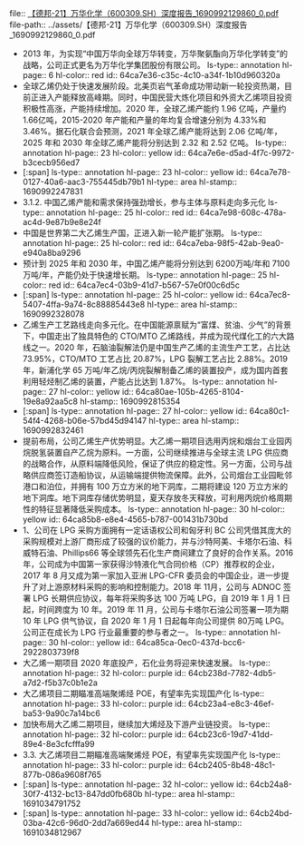 file:: [【德邦-21】万华化学（600309.SH）深度报告_1690992129860_0.pdf](../assets/【德邦-21】万华化学（600309.SH）深度报告_1690992129860_0.pdf)
file-path:: ../assets/【德邦-21】万华化学（600309.SH）深度报告_1690992129860_0.pdf

- 2013 年，为实现“中国万华向全球万华转变，万华聚氨酯向万华化学转变”的战略，公司正式更名为万华化学集团股份有限公司。
  ls-type:: annotation
  hl-page:: 6
  hl-color:: red
  id:: 64ca7e36-c35c-4c10-a34f-1b10d960320a
- 全球乙烯仍处于快速发展阶段。北美页岩气革命成功带动新一轮投资热潮，目前正进入产能释放高峰期。同时，中国民营大炼化项目和外资大乙烯项目投资积极性高涨，产能持续增加。2020 年，全球乙烯产能约 1.96 亿吨，产量约 1.66亿吨，2015-2020 年产能和产量的年均复合增速分别为 4.33%和 3.46%。据石化联合会预测，2021 年全球乙烯产能将达到 2.06 亿吨/年，2025 年和 2030 年全球乙烯产能将分别达到 2.32 和 2.52 亿吨。
  ls-type:: annotation
  hl-page:: 23
  hl-color:: yellow
  id:: 64ca7e6e-d5ad-4f7c-9972-b3cecb956ed7
- [:span]
  ls-type:: annotation
  hl-page:: 23
  hl-color:: yellow
  id:: 64ca7e78-0127-40a6-aac3-755445db79b1
  hl-type:: area
  hl-stamp:: 1690992247831
- 3.1.2. 中国乙烯产能和需求保持强劲增长，参与主体与原料走向多元化
  ls-type:: annotation
  hl-page:: 25
  hl-color:: red
  id:: 64ca7e98-608c-478a-ac4d-9e87b9e8e24f
- 中国是世界第二大乙烯生产国，正进入新一轮产能扩张期。
  ls-type:: annotation
  hl-page:: 25
  hl-color:: red
  id:: 64ca7eba-98f5-42ab-9ea0-e940a8ba9296
- 预计到 2025 年和 2030 年，中国乙烯产能将分别达到 6200万吨/年和 7100 万吨/年，产能仍处于快速增长期。
  ls-type:: annotation
  hl-page:: 25
  hl-color:: red
  id:: 64ca7ec4-03b9-41d7-b567-57e0f00c6d5c
- [:span]
  ls-type:: annotation
  hl-page:: 25
  hl-color:: yellow
  id:: 64ca7ec8-5407-4ffa-9a74-8c88885443e8
  hl-type:: area
  hl-stamp:: 1690992328078
- 乙烯生产工艺路线走向多元化。在中国能源禀赋为“富煤、贫油、少气”的背景下，中国走出了独具特色的 CTO/MTO 乙烯路线，并成为现代煤化工的六大路线之一。2020 年，石脑油裂解法仍是中国生产乙烯的主流生产工艺，占比达73.95%，CTO/MTO 工艺占比 20.87%，LPG 裂解工艺占比 2.88%。2019 年，新浦化学 65 万吨/年乙烷/丙烷裂解制备乙烯的装置投产，成为国内首套利用轻烃制乙烯的装置，产能占比达到 1.87%。
  ls-type:: annotation
  hl-page:: 27
  hl-color:: yellow
  id:: 64ca80ae-105b-4265-8104-19e8a92aa5c8
  hl-stamp:: 1690992815354
- [:span]
  ls-type:: annotation
  hl-page:: 27
  hl-color:: yellow
  id:: 64ca80c1-54f4-4268-b06e-57bd45d94147
  hl-type:: area
  hl-stamp:: 1690992832461
- 提前布局，公司乙烯生产优势明显。大乙烯一期项目选用丙烷和烟台工业园丙烷脱氢装置自产乙烷为原料。一方面，公司继续推进与全球主流 LPG 供应商的战略合作，从原料端降低风险，保证了供应的稳定性。另一方面，公司与战略供应商签订造船协议，从运输端提供物流保障。此外，公司烟台工业园毗邻港口和泊位，并拥有 100 万立方米的地下洞库，二期将建设 120 万立方米的地下洞库。地下洞库存储优势明显，夏天存放冬天释放，可利用丙烷价格周期性的特征显著降低采购成本。
  ls-type:: annotation
  hl-page:: 30
  hl-color:: yellow
  id:: 64ca85b8-e8e4-4565-b787-001431b730bd
- 1、公司在 LPG 采购方面拥有一定话语权公司和匈牙利 BC 公司凭借其庞大的采购规模对上游厂商形成了较强的议价能力，并与沙特阿美、卡塔尔石油、科威特石油、Phillips66 等全球领先石化生产商间建立了良好的合作关系。2016 年，公司成为中国第一家获得沙特液化气合同价格（CP）推荐权的企业，2017 年 8 月又成为第一家加入亚洲 LPG-CFR 委员会的中国企业，进一步提升了对上游原材料采购的影响和控制能力。2018 年 11月，公司与 ADNOC 签署 LPG 长期供应协议，每年将采购多达 100 万吨 LPG，自 2019 年 1 月 1 日起，时间跨度为 10 年。2019 年 11 月，公司与卡塔尔石油公司签署一项为期 10 年 LPG 供气协议，自 2020 年 1 月 1 日起每年向公司提供 80万吨 LPG。公司正在成长为 LPG 行业最重要的参与者之一。
  ls-type:: annotation
  hl-page:: 30
  hl-color:: yellow
  id:: 64ca85ca-0ec0-437d-bcc6-2922803739f8
- 大乙烯一期项目 2020 年底投产，石化业务将迎来快速发展。
  ls-type:: annotation
  hl-page:: 32
  hl-color:: purple
  id:: 64cb238d-7782-4db5-a7d2-f5b37c0b1e2a
- 大乙烯项目二期瞄准高端聚烯烃 POE，有望率先实现国产化
  ls-type:: annotation
  hl-page:: 33
  hl-color:: purple
  id:: 64cb23a4-e8c3-46ef-ba53-9a90c7a14bc6
- 加快布局大乙烯二期项目，继续加大烯烃及下游产业链投资。
  ls-type:: annotation
  hl-page:: 32
  hl-color:: purple
  id:: 64cb23c6-19d7-41dd-89e4-8e3cfcfffa99
- 3.3. 大乙烯项目二期瞄准高端聚烯烃 POE，有望率先实现国产化
  ls-type:: annotation
  hl-page:: 33
  hl-color:: purple
  id:: 64cb2405-8b48-48c1-877b-086a9608f765
- [:span]
  ls-type:: annotation
  hl-page:: 32
  hl-color:: yellow
  id:: 64cb24a8-30f7-4132-bc13-847dd0fb680b
  hl-type:: area
  hl-stamp:: 1691034791752
- [:span]
  ls-type:: annotation
  hl-page:: 33
  hl-color:: yellow
  id:: 64cb24bd-03ba-42c6-96d0-2dd7a669ed44
  hl-type:: area
  hl-stamp:: 1691034812967